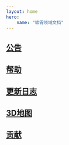 ```yaml
---
layout: home
hero:
    name: "啸霄领域文档"
---
```


## [公告](公告/公告.md)

## [帮助](帮助/帮助.md)

## [更新日志](更新/更新日志.md)

## [3D地图](地图/地图.md)

## [贡献](贡献/贡献.md)